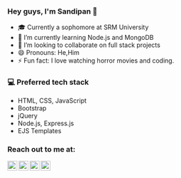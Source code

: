 ### Hey guys, I'm Sandipan 👋


- :mortar_board: Currently a sophomore at SRM University  
- 🌱 I’m currently learning Node.js and MongoDB
- 👯 I’m looking to collaborate on full stack projects
- 😄 Pronouns: He,Him
- ⚡ Fun fact: I love watching horror movies and coding.

### :computer: Preferred tech stack  

* HTML, CSS, JavaScript
* Bootstrap
* jQuery
* Node.js, Express.js
* EJS Templates

### Reach out to me at: 

<p>
  <a href="https://twitter.com/sandipan_2224">
    <img align="left" alt="Sandipan's Twitter" width="22px" src="https://cdn.jsdelivr.net/npm/simple-icons@v3/icons/twitter.svg" />
  </a>
  <a href="https://www.linkedin.com/in/sandipan0164/">
    <img align="left" alt="Sandipan's LinkedIn" width="22px" src="https://cdn.jsdelivr.net/npm/simple-icons@v3/icons/linkedin.svg" />
  </a>
  <a href="https://www.instagram.com/sandipan_2224/">
    <img align="left" alt="Sandipan's Instagram" width="22px" src="https://cdn.jsdelivr.net/npm/simple-icons@v3/icons/instagram.svg" />
  </a>
  <a href="https://www.github.com/sandip2224/">
    <img align="left" alt="Sandipan's GitHub" width="22px" src="https://cdn.jsdelivr.net/npm/simple-icons@v3/icons/github.svg" />
  </a>
</p>
